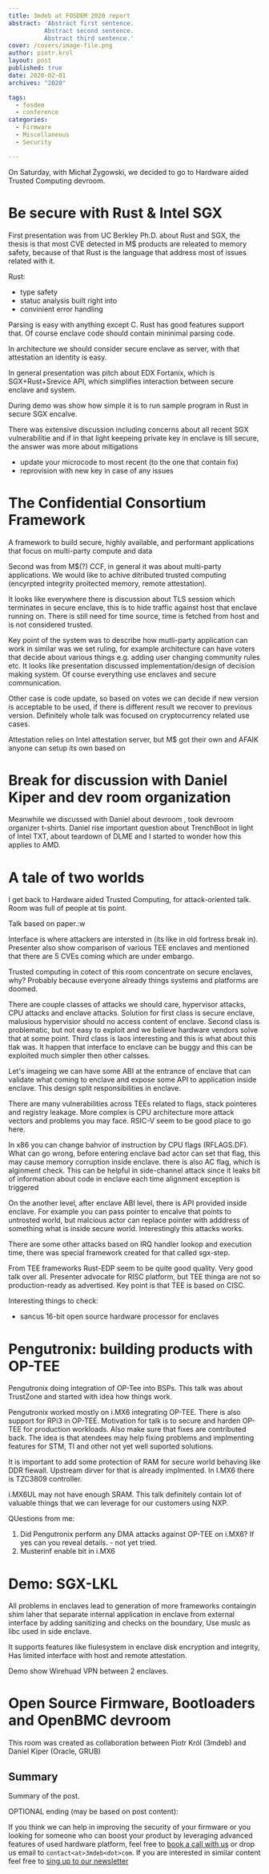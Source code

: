 ```yaml
---
title: 3mdeb at FOSDEM 2020 report
abstract: 'Abstract first sentence.
          Abstract second sentence.
          Abstract third sentence.'
cover: /covers/image-file.png
author: piotr.krol
layout: post
published: true
date: 2020-02-01
archives: "2020"

tags:
  - fosdem
  - conference
categories:
  - Firmware
  - Miscellaneous
  - Security

---
```


On Saturday, with Michał Żygowski, we decided to go to Hardware aided Trusted Computing devroom.

# Be secure with Rust & Intel SGX

First presentation was from UC Berkley Ph.D. about Rust and SGX, the thesis is
that most CVE detected in M$ products are releated to memory safety, because of
that Rust is the language that address most of issues related with it.

Rust:
- type safety
- statuc analysis built right into
- convinient error handling

Parsing is easy with anything except C. Rust has good features support that. Of
course enclave code should contain mininimal parsing code.

In architecture we should consider secure enclave as server, with that
attestation an identity is easy.

In general presentation was pitch about EDX Fortanix, which is SGX+Rust+Srevice
API, which simplifies interaction between secure enclave and system.

During demo was show how simple it is to run sample program in Rust in secure SGX encalve.

There was extensive discussion including concerns about all recent SGX
vulnerabilitie and if in that light keepeing private key in enclave is till
secure, the answer was more about mitigations
- update your microcode to most recent (to the one that contain fix)
- reprovision with new key in case of any issues

# The Confidential Consortium Framework

A framework to build secure, highly available, and performant applications that focus on multi-party compute and data

Second was from M$(?) CCF, in general it was about multi-party applications. We
would like to achive ditributed trusted computing (encyrpted integrity
proitected memory, remote attestation).

It looks like everywhere there is discussion about TLS session which terminates
in secure enclave, this is to hide traffic against host that enclave running
on. There is still need for time source, time is fetched from host and is not
considered trusted.

Key point of the system was to describe how mutli-party application can work in
similar was we set ruling, for example architecture can have voters that decide
about various things e.g. adding user changing community rules etc. It looks
like presentation discussed implementation/design of decision making system.
Of course everything use enclaves and secure communication.

Other case is code update, so based on votes we can decide if new version is
acceptable to be used, if there is different result we recover to previous
version. Definitely whole talk was focused on cryptocurrency related use cases.

Attestation relies on Intel attestation server, but M$ got their own and AFAIK
anyone can setup its own based on 

# Break for discussion with Daniel Kiper and dev room organization

Meanwhile we discussed with Daniel about devroom , took devroom organizer
t-shirts. Daniel rise important question about TrenchBoot in light of Intel
TXT, about teardown of DLME  and I started to wonder how this applies to AMD.

# A tale of two worlds

I get back to Hardware aided Trusted Computing, for attack-oriented talk. Room
was full of people at tis point.

Talk based on paper.:w

Interface is where attackers are intersted in (its like in old fortress break
in). Presenter also show comparison of various TEE enclaves and mentioned that
there are 5 CVEs coming which are under embargo.

Trusted computing in cotect of this room concentrate on secure enclaves, why?
Probably because everyone already things systems and platforms are doomed.

There are couple classes of attacks we should care, hypervisor attacks, CPU
attacks and enclave attacks. Solution for first class is secure enclave,
malusious hypervisior should no access content of enclave. Second class is
problematic, but not easy to exploit and we believe hardware vendors solve that
at some point. Third class is laos interesting and this is what about this tlak
was. It happen that interface to enclave can be buggy and this can be exploited
much simpler then other calsses.

Let's imageing we can have some ABI at the entrance of enclave that can
validate what coming to enclave and expose some API to application inside
enclave. This design split responsibilities in enclave.

There are many vulnerabilities across TEEs related to flags, stack pointeres
and registry leakage. More complex is CPU architecture more attack vectors and
problems you may face. RSIC-V seem to be good place to go here.

In x86 you can change bahvior of instruction by CPU flags (RFLAGS.DF). What can
go wrong, before entering enclave bad actor can set that flag, this may cause
memory corruption inside enclave. there is also AC flag, which is alginment
check. This can be helpful in side-channel attack since it leaks bit of
information about code in enclave each time alignment exception is triggered

On the another level, after enclave ABI level, there is API provided inside
enclave. For example you can pass pointer to encalve that points to untrosted
world, but malcious actor can replace pointer with adddress of something what
is inside secure world. Interestingly this attacks works.

There are some other attacks based on IRQ handler lookop and execution time,
there was special framework created for that called sgx-step.

From TEE frameworks Rust-EDP seem to be quite good quality. Very good talk over
all. Presenter advocate for RISC platform, but TEE thinga are not so
production-ready as advertised. Key point is that TEE is based on CISC.


Interesting things to check:
- sancus 16-bit open source hardware processor for enclaves

# Pengutronix: building products with OP-TEE

Pengutronix doing integration of OP-Tee into BSPs. This talk was about
TrustZone  and started with idea how things work.

Pengutronix worked mostly on i.MX6 integrating OP-TEE. There is also support
for RPi3 in OP-TEE. Motivation for talk is to secure and harden OP-TEE for
production workloads. Also make sure that fixes are contributed back. The idea
is that atendees may help fixing problems and implmenting features for STM, TI
and other not yet well suported solutions.

It is important to add some protection of RAM for secure world behaving like
DDR fiewall. Upstream dirver for that is already implmented. In I.MX6 there is
TZC3809 controller.

i.MX6UL may not have enough SRAM. This talk definitely contain lot of valuable
things that we can leverage for our customers using NXP.

QUestions from me:

1. Did Pengutronix perform any DMA attacks against OP-TEE on i.MX6? If yes can you reveal details. - not yet tried.
2. Musterinf enable bit in i.MX6

# Demo: SGX-LKL

All problems in enclaves lead to generation of more frameworks containgin shim
laher that separate internal application in enclave from external interface by
adding sanitizing and checks on the boundary, Use muslc as libc used in side
enclave.

It supports features like fiulesystem in enclave disk encryption and integrity,
Has limited interface with host and remote attestation.
 
Demo show Wirehuad VPN between 2 enclaves.


# Open Source Firmware, Bootloaders and OpenBMC devroom

This room was created as collaboration between Piotr Król (3mdeb) and Daniel Kiper (Oracle, GRUB)



## Summary

Summary of the post.

OPTIONAL ending (may be based on post content):

If you think we can help in improving the security of your firmware or you
looking for someone who can boost your product by leveraging advanced features
of used hardware platform, feel free to [book a call with us](https://calendly.com/3mdeb/consulting-remote-meeting)
or drop us email to `contact<at>3mdeb<dot>com`. If you are interested in similar
content feel free to [sing up to our newsletter](http://eepurl.com/gfoekD)

